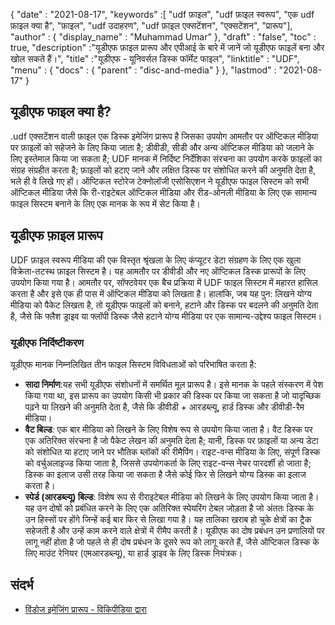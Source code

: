 {
  "date" : "2021-08-17",
  "keywords" :[ "udf फ़ाइल", "udf फ़ाइल स्वरूप", "एक udf फ़ाइल क्या है", "फ़ाइल", "udf उदाहरण", "udf फ़ाइल एक्सटेंशन", "एक्सटेंशन", "प्रारूप"],
  "author" : {
    "display_name" : "Muhammad Umar"
},
  "draft" : "false",
   "toc" : true,
  "description" :"यूडीएफ फ़ाइल प्रारूप और एपीआई के बारे में जानें जो यूडीएफ फाइलें बना और खोल सकते हैं।",
  "title" :"यूडीएफ - यूनिवर्सल डिस्क फॉर्मेट फाइल",
  "linktitle" : "UDF",
  "menu" : {
    "docs" : {
      "parent" : "disc-and-media"
}
},
  "lastmod" : "2021-08-17"
}

## यूडीएफ फाइल क्या है?
.udf एक्सटेंशन वाली फ़ाइल एक डिस्क इमेजिंग प्रारूप है जिसका उपयोग आमतौर पर ऑप्टिकल मीडिया पर फ़ाइलों को सहेजने के लिए किया जाता है; डीवीडी, सीडी और अन्य ऑप्टिकल मीडिया को जलाने के लिए इस्तेमाल किया जा सकता है; UDF मानक में निर्दिष्ट निर्देशिका संरचना का उपयोग करके फ़ाइलों का संग्रह संग्रहीत करता है; फ़ाइलों को हटाए जाने और लक्षित डिस्क पर संशोधित करने की अनुमति देता है, भले ही वे लिखे गए हों। ऑप्टिकल स्टोरेज टेक्नोलॉजी एसोसिएशन ने यूडीएफ फाइल सिस्टम को सभी ऑप्टिकल मीडिया जैसे कि री-राइटेबल ऑप्टिकल मीडिया और रीड-ओनली मीडिया के लिए एक सामान्य फाइल सिस्टम बनाने के लिए एक मानक के रूप में सेट किया है।

## यूडीएफ फ़ाइल प्रारूप
UDF फ़ाइल स्वरूप मीडिया की एक विस्तृत श्रृंखला के लिए कंप्यूटर डेटा संग्रहण के लिए एक खुला विक्रेता-तटस्थ फ़ाइल सिस्टम है। यह आमतौर पर डीवीडी और नए ऑप्टिकल डिस्क प्रारूपों के लिए उपयोग किया गया है। आमतौर पर, सॉफ्टवेयर एक बैच प्रक्रिया में UDF फाइल सिस्टम में महारत हासिल करता है और इसे एक ही पास में ऑप्टिकल मीडिया को लिखता है। हालांकि, जब यह पुन: लिखने योग्य मीडिया को पैकेट लिखता है, तो यूडीएफ फाइलों को बनाने, हटाने और डिस्क पर बदलने की अनुमति देता है, जैसे कि फ्लैश ड्राइव या फ्लॉपी डिस्क जैसे हटाने योग्य मीडिया पर एक सामान्य-उद्देश्य फाइल सिस्टम।
### यूडीएफ निर्दिष्टीकरण
यूडीएफ मानक निम्नलिखित तीन फाइल सिस्टम विविधताओं को परिभाषित करता है:

- **सादा निर्माण**:यह सभी यूडीएफ संशोधनों में समर्थित मूल प्रारूप है। इसे मानक के पहले संस्करण में पेश किया गया था, इस प्रारूप का उपयोग किसी भी प्रकार की डिस्क पर किया जा सकता है जो यादृच्छिक पढ़ने या लिखने की अनुमति देता है, जैसे कि डीवीडी + आरडब्ल्यू, हार्ड डिस्क और डीवीडी-रैम मीडिया।
- **वैट बिल्ड**: एक बार मीडिया को लिखने के लिए विशेष रूप से उपयोग किया जाता है। वैट डिस्क पर एक अतिरिक्त संरचना है जो पैकेट लेखन की अनुमति देता है; यानी, डिस्क पर फ़ाइलों या अन्य डेटा को संशोधित या हटाए जाने पर भौतिक ब्लॉकों की रीमैपिंग। राइट-वन्स मीडिया के लिए, संपूर्ण डिस्क को वर्चुअलाइज्ड किया जाता है, जिससे उपयोगकर्ता के लिए राइट-वन्स नेचर पारदर्शी हो जाता है; डिस्क का इलाज उसी तरह किया जा सकता है जैसे कोई फिर से लिखने योग्य डिस्क का इलाज करता है।
- **स्पेर्ड (आरडब्ल्यू) बिल्ड**: विशेष रूप से रीराइटेबल मीडिया को लिखने के लिए उपयोग किया जाता है। यह उन दोषों को प्रबंधित करने के लिए एक अतिरिक्त स्पेयरिंग टेबल जोड़ता है जो अंततः डिस्क के उन हिस्सों पर होंगे जिन्हें कई बार फिर से लिखा गया है। यह तालिका खराब हो चुके क्षेत्रों का ट्रैक सहेजती है और उन्हें काम करने वाले क्षेत्रों में रीमैप करती है। यूडीएफ का दोष प्रबंधन उन प्रणालियों पर लागू नहीं होता है जो पहले से ही दोष प्रबंधन के दूसरे रूप को लागू करते हैं, जैसे ऑप्टिकल डिस्क के लिए माउंट रेनियर (एमआरडब्ल्यू), या हार्ड ड्राइव के लिए डिस्क नियंत्रक।
 




## संदर्भ


* [विंडोज इमेजिंग प्रारूप - विकिपीडिया द्वारा](https://en.wikipedia.org/wiki/Windows_Imaging_Format)


